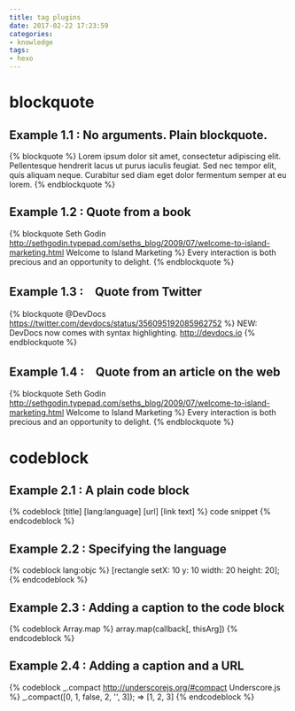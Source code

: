 ```yaml
---
title: tag plugins
date: 2017-02-22 17:23:59
categories:
- knowledge
tags:
- hexo
---
```


# blockquote

## Example 1.1 : No arguments. Plain blockquote.

{% blockquote %}
Lorem ipsum dolor sit amet, consectetur adipiscing elit. Pellentesque hendrerit lacus ut purus iaculis feugiat. Sed nec tempor elit, quis aliquam neque. Curabitur sed diam eget dolor fermentum semper at eu lorem.
{% endblockquote %}

## Example 1.2 : Quote from a book

{% blockquote Seth Godin http://sethgodin.typepad.com/seths_blog/2009/07/welcome-to-island-marketing.html Welcome to Island Marketing %}
Every interaction is both precious and an opportunity to delight.
{% endblockquote %}

## Example 1.3 :　Quote from Twitter

{% blockquote @DevDocs https://twitter.com/devdocs/status/356095192085962752 %}
NEW: DevDocs now comes with syntax highlighting. http://devdocs.io
{% endblockquote %}

## Example 1.4 :　Quote from an article on the web

{% blockquote Seth Godin http://sethgodin.typepad.com/seths_blog/2009/07/welcome-to-island-marketing.html Welcome to Island Marketing %}
Every interaction is both precious and an opportunity to delight.
{% endblockquote %}

# codeblock

## Example 2.1 : A plain code block

{% codeblock [title] [lang:language] [url] [link text] %}
code snippet
{% endcodeblock %}

## Example 2.2 : Specifying the language

{% codeblock lang:objc %}
[rectangle setX: 10 y: 10 width: 20 height: 20];
{% endcodeblock %}

## Example 2.3 : Adding a caption to the code block

{% codeblock Array.map %}
array.map(callback[, thisArg])
{% endcodeblock %}

## Example 2.4 : Adding a caption and a URL

{% codeblock _.compact http://underscorejs.org/#compact Underscore.js %}
_.compact([0, 1, false, 2, '', 3]);
=> [1, 2, 3]
{% endcodeblock %}

